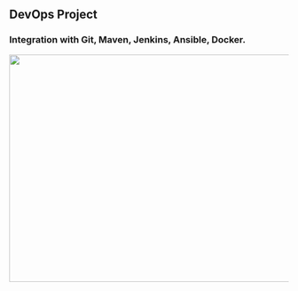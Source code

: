 ## DevOps Project
### Integration with Git, Maven, Jenkins, Ansible, Docker.
<img src="/Image/devops.jpg" width="1000" height="410">